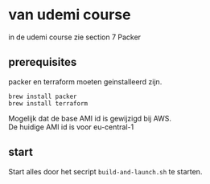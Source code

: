 # van udemi course

in de udemi course zie section 7 Packer

## prerequisites
packer en terraform moeten geinstalleerd zijn. 
```
brew install packer
brew install terraform
```
Mogelijk dat de base AMI id is gewijzigd bij AWS.  
De huidige AMI id is voor eu-central-1

## start
Start alles door het secript `build-and-launch.sh` te starten. 
